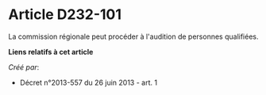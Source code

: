 # Article D232-101

La commission régionale peut procéder à l'audition de personnes qualifiées.

**Liens relatifs à cet article**

_Créé par_:

  - Décret n°2013-557 du 26 juin 2013 - art. 1
